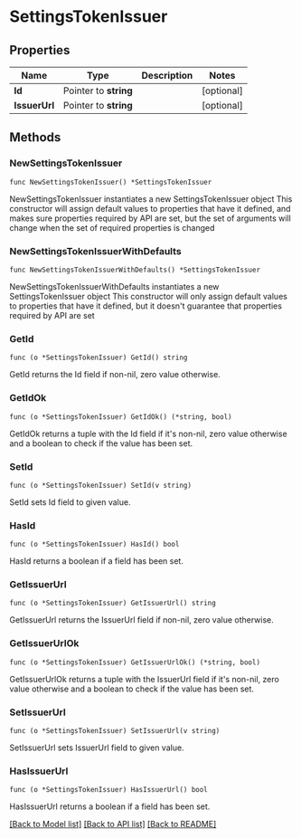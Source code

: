 # SettingsTokenIssuer

## Properties

Name | Type | Description | Notes
------------ | ------------- | ------------- | -------------
**Id** | Pointer to **string** |  | [optional] 
**IssuerUrl** | Pointer to **string** |  | [optional] 

## Methods

### NewSettingsTokenIssuer

`func NewSettingsTokenIssuer() *SettingsTokenIssuer`

NewSettingsTokenIssuer instantiates a new SettingsTokenIssuer object
This constructor will assign default values to properties that have it defined,
and makes sure properties required by API are set, but the set of arguments
will change when the set of required properties is changed

### NewSettingsTokenIssuerWithDefaults

`func NewSettingsTokenIssuerWithDefaults() *SettingsTokenIssuer`

NewSettingsTokenIssuerWithDefaults instantiates a new SettingsTokenIssuer object
This constructor will only assign default values to properties that have it defined,
but it doesn't guarantee that properties required by API are set

### GetId

`func (o *SettingsTokenIssuer) GetId() string`

GetId returns the Id field if non-nil, zero value otherwise.

### GetIdOk

`func (o *SettingsTokenIssuer) GetIdOk() (*string, bool)`

GetIdOk returns a tuple with the Id field if it's non-nil, zero value otherwise
and a boolean to check if the value has been set.

### SetId

`func (o *SettingsTokenIssuer) SetId(v string)`

SetId sets Id field to given value.

### HasId

`func (o *SettingsTokenIssuer) HasId() bool`

HasId returns a boolean if a field has been set.

### GetIssuerUrl

`func (o *SettingsTokenIssuer) GetIssuerUrl() string`

GetIssuerUrl returns the IssuerUrl field if non-nil, zero value otherwise.

### GetIssuerUrlOk

`func (o *SettingsTokenIssuer) GetIssuerUrlOk() (*string, bool)`

GetIssuerUrlOk returns a tuple with the IssuerUrl field if it's non-nil, zero value otherwise
and a boolean to check if the value has been set.

### SetIssuerUrl

`func (o *SettingsTokenIssuer) SetIssuerUrl(v string)`

SetIssuerUrl sets IssuerUrl field to given value.

### HasIssuerUrl

`func (o *SettingsTokenIssuer) HasIssuerUrl() bool`

HasIssuerUrl returns a boolean if a field has been set.


[[Back to Model list]](../README.md#documentation-for-models) [[Back to API list]](../README.md#documentation-for-api-endpoints) [[Back to README]](../README.md)


